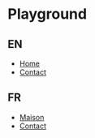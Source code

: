 # Playground
## EN
- [Home](/en)
- [Contact](/en/contact)

## FR
- [Maison](/fr)
- [Contact](/fr/contact)